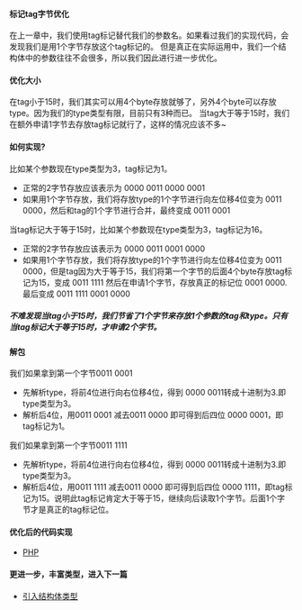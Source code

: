 #### 标记tag字节优化 
在上一章中，我们使用tag标记替代我们的参数名。如果看过我们的实现代码，会发现我们是用1个字节存放这个tag标记的。
但是真正在实际运用中，我们一个结构体中的参数往往不会很多，所以我们因此进行进一步优化。

#### 优化大小
在tag小于15时，我们其实可以用4个byte存放就够了，另外4个byte可以存放type。因为我们的type类型有限，目前只有3种而已。
当tag大于等于15时，我们在额外申请1字节去存放tag标记就行了，这样的情况应该不多~ 

#### 如何实现?
比如某个参数现在type类型为3，tag标记为1。
- 正常的2字节存放应该表示为 0000 0011 0000 0001 
- 如果用1个字节存放，我们将存放type的1个字节进行向左位移4位变为 0011 0000，然后和tag的1个字节进行合并，最终变成 0011 0001 

当tag标记大于等于15时，比如某个参数现在type类型为3，tag标记为16。
- 正常的2字节存放应该表示为 0000 0011 0001 0000 
- 如果用1个字节存放，我们将存放type的1个字节进行向左位移4位变为 0011 0000，但是tag因为大于等于15，我们将第一个字节的后面4个byte存放tag标记为15，变成 0011 1111
然后在申请1个字节，存放真正的标记位 0001 0000.最后变成 0011 1111 0001 0000 

##### 不难发现当tag小于15时，我们节省了1个字节来存放1个参数的tag和type。只有当tag标记大于等于15时，才申请2个字节。

#### 解包
我们如果拿到第一个字节0011 0001
- 先解析type，将前4位进行向右位移4位，得到 0000 0011转成十进制为3.即type类型为3。
- 解析后4位，用0011 0001 减去0011 0000 即可得到后四位 0000 0001，即tag标记为1。 

我们如果拿到第一个字节0011 1111
- 先解析type，将前4位进行向右位移4位，得到 0000 0011转成十进制为3.即type类型为3。
- 解析后4位，用0011 1111 减去0011 0000 即可得到后四位 0000 1111，即tag标记为15。说明此tag标记肯定大于等于15，继续向后读取1个字节。后面1个字节才是真正的tag标记位。 

#### 优化后的代码实现
- [PHP](../demo/php/demo2.php)

#### 更进一步，丰富类型，进入下一篇
- [引入结构体类型](../doc/struct.md)